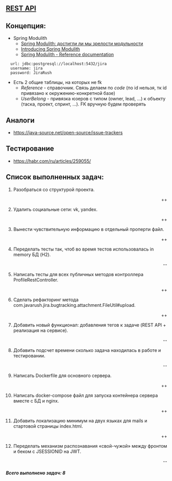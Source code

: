 ## [REST API](http://localhost:8080/doc)

## Концепция:

- Spring Modulith
    - [Spring Modulith: достигли ли мы зрелости модульности](https://habr.com/ru/post/701984/)
    - [Introducing Spring Modulith](https://spring.io/blog/2022/10/21/introducing-spring-modulith)
    - [Spring Modulith - Reference documentation](https://docs.spring.io/spring-modulith/docs/current-SNAPSHOT/reference/html/)

```
  url: jdbc:postgresql://localhost:5432/jira
  username: jira
  password: JiraRush
```

- Есть 2 общие таблицы, на которых не fk
    - _Reference_ - справочник. Связь делаем по _code_ (по id нельзя, тк id привязано к окружению-конкретной базе)
    - _UserBelong_ - привязка юзеров с типом (owner, lead, ...) к объекту (таска, проект, спринт, ...). FK вручную будем
      проверять

## Аналоги

- https://java-source.net/open-source/issue-trackers

## Тестирование

- https://habr.com/ru/articles/259055/

## Список выполненных задач:
1. Разобраться со структурой проекта. <p align="right">++</p>
2. Удалить социальные сети: vk, yandex. <p align="right">++</p>
3. Вынести чувствительную информацию в отдельный проперти файл. <p align="right">++</p>
4. Переделать тесты так, чтоб во время тестов использовалась in memory БД (H2). <p align="right">--</p>
5. Написать тесты для всех публичных методов контроллера ProfileRestController. <p align="right">++</p>
6. Сделать рефакторинг метода com.javarush.jira.bugtracking.attachment.FileUtil#upload. <p align="right">++</p>
7. Добавить новый функционал: добавления тегов к задаче (REST API + реализация на сервисе). <p align="right">--</p>
8. Добавить подсчет времени сколько задача находилась в работе и тестировании. <p align="right">--</p>
9. Написать Dockerfile для основного сервера. <p align="right">++</p>
10. Написать docker-compose файл для запуска контейнера сервера вместе с БД и nginx. <p align="right">++
11. Добавить локализацию минимум на двух языках для mails и стартовой страницы index.html. <p align="right">++
12. Переделать механизм распознавания «свой-чужой» между фронтом и беком с JSESSIONID на JWT. <p align="right">--
##### Всего выполнено задач: 8